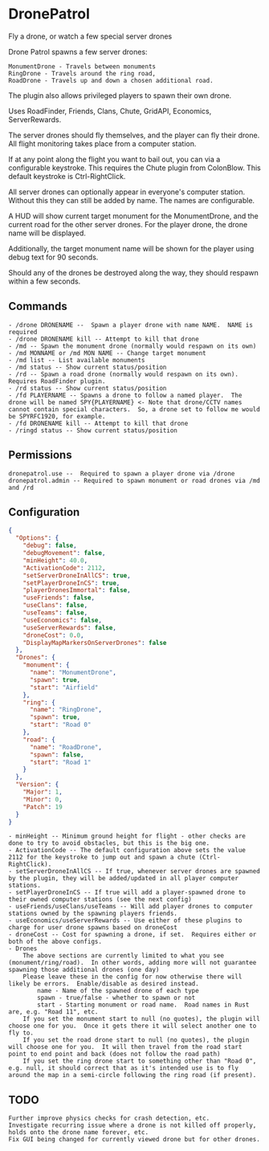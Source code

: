 # DronePatrol
Fly a drone, or watch a few special server drones

Drone Patrol spawns a few server drones:

    MonumentDrone - Travels between monuments
    RingDrone - Travels around the ring road,
    RoadDrone - Travels up and down a chosen additional road.

The plugin also allows privileged players to spawn their own drone.

Uses RoadFinder, Friends, Clans, Chute, GridAPI, Economics, ServerRewards.

The server drones should fly themselves, and the player can fly their drone.  All flight monitoring takes place from a computer station.

If at any point along the flight you want to bail out, you can via a configurable keystroke.  This requires the Chute plugin from ColonBlow.  This default keystroke is Ctrl-RightClick.

All server drones can optionally appear in everyone's computer station.  Without this they can still be added by name.  The names are configurable.

A HUD will show current target monument for the MonumentDrone, and the current road for the other server drones.  For the player drone, the drone name will be displayed.

Additionally, the target monument name will be shown for the player using debug text for 90 seconds.

Should any of the drones be destroyed along the way, they should respawn within a few seconds.

## Commands

    - /drone DRONENAME --  Spawn a player drone with name NAME.  NAME is required
    - /drone DRONENAME kill -- Attempt to kill that drone
    - /md -- Spawn the monument drone (normally would respawn on its own)
    - /md MONNAME or /md MON NAME -- Change target monument
    - /md list -- List available monuments
    - /md status -- Show current status/position
    - /rd -- Spawn a road drone (normally would respawn on its own).  Requires RoadFinder plugin.
    - /rd status -- Show current status/position
    - /fd PLAYERNAME -- Spawns a drone to follow a named player.  The drone will be named SPY{PLAYERNAME} <- Note that drone/CCTV names cannot contain special characters.  So, a drone set to follow me would be SPYRFC1920, for example.
    - /fd DRONENAME kill -- Attempt to kill that drone
    - /ringd status -- Show current status/position

## Permissions

    dronepatrol.use --  Required to spawn a player drone via /drone
    dronepatrol.admin -- Required to spawn monument or road drones via /md and /rd

## Configuration
```json
{
  "Options": {
    "debug": false,
    "debugMovement": false,
    "minHeight": 40.0,
    "ActivationCode": 2112,
    "setServerDroneInAllCS": true,
    "setPlayerDroneInCS": true,
    "playerDronesImmortal": false,
    "useFriends": false,
    "useClans": false,
    "useTeams": false,
    "useEconomics": false,
    "useServerRewards": false,
    "droneCost": 0.0,
    "DisplayMapMarkersOnServerDrones": false
  },
  "Drones": {
    "monument": {
      "name": "MonumentDrone",
      "spawn": true,
      "start": "Airfield"
    },
    "ring": {
      "name": "RingDrone",
      "spawn": true,
      "start": "Road 0"
    },
    "road": {
      "name": "RoadDrone",
      "spawn": false,
      "start": "Road 1"
    }
  },
  "Version": {
    "Major": 1,
    "Minor": 0,
    "Patch": 19
  }
}
```

    - minHeight -- Minimum ground height for flight - other checks are done to try to avoid obstacles, but this is the big one.
    - ActivationCode -- The default configuration above sets the value 2112 for the keystroke to jump out and spawn a chute (Ctrl-RightClick).
    - setServerDroneInAllCS -- If true, whenever server drones are spawned by the plugin, they will be added/updated in all player computer stations.
    - setPlayerDroneInCS -- If true will add a player-spawned drone to their owned computer stations (see the next config)
    - useFriends/useClans/useTeams -- Will add player drones to computer stations owned by the spawning players friends.
    - useEconomics/useServerRewards -- Use either of these plugins to charge for user drone spawns based on droneCost
    - droneCost -- Cost for spawning a drone, if set.  Requires either or both of the above configs.
    - Drones
        The above sections are currently limited to what you see (monument/ring/road).  In other words, adding more will not guarantee spawning those additional drones (one day)
        Please leave these in the config for now otherwise there will likely be errors.  Enable/disable as desired instead.
            name - Name of the spawned drone of each type
            spawn - true/false - whether to spawn or not
            start - Starting monument or road name.  Road names in Rust are, e.g. "Road 11", etc.
        If you set the monument start to null (no quotes), the plugin will choose one for you.  Once it gets there it will select another one to fly to.
        If you set the road drone start to null (no quotes), the plugin will choose one for you.  It will then travel from the road start point to end point and back (does not follow the road path)
        If you set the ring drone start to something other than "Road 0", e.g. null, it should correct that as it's intended use is to fly around the map in a semi-circle following the ring road (if present).

## TODO

    Further improve physics checks for crash detection, etc.
    Investigate recurring issue where a drone is not killed off properly, holds onto the drone name forever, etc.
    Fix GUI being changed for currently viewed drone but for other drones.


